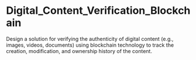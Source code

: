 # Digital_Content_Verification_Blockchain
 Design a solution for verifying the authenticity of digital content (e.g., images, videos, documents) using blockchain technology to track the creation, modification, and ownership history of the content.
